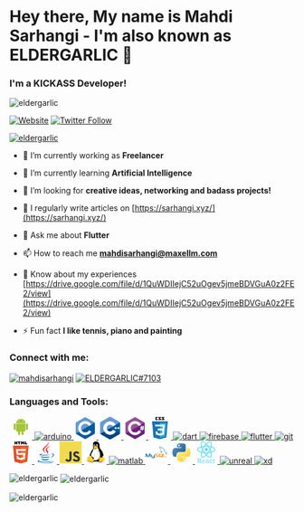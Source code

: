 <h1 align="left">Hey there, My name is Mahdi Sarhangi - I'm also known as ELDERGARLIC 🧄</h1>
<h3 align="left">I'm a KICKASS Developer!</h3>

<p align="left"> <img src="https://komarev.com/ghpvc/?username=eldergarlic&label=Profile%20views&color=b10eb4&style=flat" alt="eldergarlic" /> </p>

[![Website](https://img.shields.io/website?label=maxellm.com&style=for-the-badge&url=https%3A%2F%2Fmaxellm.com)](https://maxellm.com)
[![Twitter Follow](https://img.shields.io/twitter/follow/eldergarlic?color=1DA1F2&logo=twitter&style=for-the-badge)](https://twitter.com/intent/follow?original_referer=https%3A%2F%2Fgithub.com%2Feldergarlic&screen_name=eldergarlic)

<p align="left"> <a href="https://github.com/ryo-ma/github-profile-trophy"><img src="https://github-profile-trophy.vercel.app/?username=eldergarlic" alt="eldergarlic" /></a> </p>

- 🔭 I’m currently working as **Freelancer**

- 🌱 I’m currently learning **Artificial Intelligence**

- 👯 I’m looking for **creative ideas, networking and badass projects!**

- 📝 I regularly write articles on [https://sarhangi.xyz/](https://sarhangi.xyz/)

- 💬 Ask me about **Flutter**

- 📫 How to reach me **mahdisarhangi@maxellm.com**

- 📄 Know about my experiences [https://drive.google.com/file/d/1QuWDIIejC52uOgev5jmeBDVGuA0z2FE2/view](https://drive.google.com/file/d/1QuWDIIejC52uOgev5jmeBDVGuA0z2FE2/view)

- ⚡ Fun fact **I like tennis, piano and painting**

<h3 align="left">Connect with me:</h3>
<p align="left">
<a href="https://instagram.com/mahdisarhangi" target="blank"><img align="center" src="https://raw.githubusercontent.com/rahuldkjain/github-profile-readme-generator/master/src/images/icons/Social/instagram.svg" alt="mahdisarhangi" height="30" width="40" /></a>
<a href="https://discord.gg/ELDERGARLIC#7103" target="blank"><img align="center" src="https://raw.githubusercontent.com/rahuldkjain/github-profile-readme-generator/master/src/images/icons/Social/discord.svg" alt="ELDERGARLIC#7103" height="30" width="40" /></a>
</p>

<h3 align="left">Languages and Tools:</h3>
<p align="left"> <a href="https://developer.android.com" target="_blank" rel="noreferrer"> <img src="https://raw.githubusercontent.com/devicons/devicon/master/icons/android/android-original-wordmark.svg" alt="android" width="40" height="40"/> </a> <a href="https://www.arduino.cc/" target="_blank" rel="noreferrer"> <img src="https://cdn.worldvectorlogo.com/logos/arduino-1.svg" alt="arduino" width="40" height="40"/> </a> <a href="https://www.cprogramming.com/" target="_blank" rel="noreferrer"> <img src="https://raw.githubusercontent.com/devicons/devicon/master/icons/c/c-original.svg" alt="c" width="40" height="40"/> </a> <a href="https://www.w3schools.com/cpp/" target="_blank" rel="noreferrer"> <img src="https://raw.githubusercontent.com/devicons/devicon/master/icons/cplusplus/cplusplus-original.svg" alt="cplusplus" width="40" height="40"/> </a> <a href="https://www.w3schools.com/cs/" target="_blank" rel="noreferrer"> <img src="https://raw.githubusercontent.com/devicons/devicon/master/icons/csharp/csharp-original.svg" alt="csharp" width="40" height="40"/> </a> <a href="https://www.w3schools.com/css/" target="_blank" rel="noreferrer"> <img src="https://raw.githubusercontent.com/devicons/devicon/master/icons/css3/css3-original-wordmark.svg" alt="css3" width="40" height="40"/> </a> <a href="https://dart.dev" target="_blank" rel="noreferrer"> <img src="https://www.vectorlogo.zone/logos/dartlang/dartlang-icon.svg" alt="dart" width="40" height="40"/> </a> <a href="https://firebase.google.com/" target="_blank" rel="noreferrer"> <img src="https://www.vectorlogo.zone/logos/firebase/firebase-icon.svg" alt="firebase" width="40" height="40"/> </a> <a href="https://flutter.dev" target="_blank" rel="noreferrer"> <img src="https://www.vectorlogo.zone/logos/flutterio/flutterio-icon.svg" alt="flutter" width="40" height="40"/> </a> <a href="https://git-scm.com/" target="_blank" rel="noreferrer"> <img src="https://www.vectorlogo.zone/logos/git-scm/git-scm-icon.svg" alt="git" width="40" height="40"/> </a> <a href="https://www.w3.org/html/" target="_blank" rel="noreferrer"> <img src="https://raw.githubusercontent.com/devicons/devicon/master/icons/html5/html5-original-wordmark.svg" alt="html5" width="40" height="40"/> </a> <a href="https://www.java.com" target="_blank" rel="noreferrer"> <img src="https://raw.githubusercontent.com/devicons/devicon/master/icons/java/java-original.svg" alt="java" width="40" height="40"/> </a> <a href="https://developer.mozilla.org/en-US/docs/Web/JavaScript" target="_blank" rel="noreferrer"> <img src="https://raw.githubusercontent.com/devicons/devicon/master/icons/javascript/javascript-original.svg" alt="javascript" width="40" height="40"/> </a> <a href="https://www.linux.org/" target="_blank" rel="noreferrer"> <img src="https://raw.githubusercontent.com/devicons/devicon/master/icons/linux/linux-original.svg" alt="linux" width="40" height="40"/> </a> <a href="https://www.mathworks.com/" target="_blank" rel="noreferrer"> <img src="https://upload.wikimedia.org/wikipedia/commons/2/21/Matlab_Logo.png" alt="matlab" width="40" height="40"/> </a> <a href="https://www.mysql.com/" target="_blank" rel="noreferrer"> <img src="https://raw.githubusercontent.com/devicons/devicon/master/icons/mysql/mysql-original-wordmark.svg" alt="mysql" width="40" height="40"/> </a> <a href="https://www.python.org" target="_blank" rel="noreferrer"> <img src="https://raw.githubusercontent.com/devicons/devicon/master/icons/python/python-original.svg" alt="python" width="40" height="40"/> </a> <a href="https://reactjs.org/" target="_blank" rel="noreferrer"> <img src="https://raw.githubusercontent.com/devicons/devicon/master/icons/react/react-original-wordmark.svg" alt="react" width="40" height="40"/> </a> <a href="https://unrealengine.com/" target="_blank" rel="noreferrer"> <img src="https://raw.githubusercontent.com/kenangundogan/fontisto/036b7eca71aab1bef8e6a0518f7329f13ed62f6b/icons/svg/brand/unreal-engine.svg" alt="unreal" width="40" height="40"/> </a> <a href="https://www.adobe.com/products/xd.html" target="_blank" rel="noreferrer"> <img src="https://cdn.worldvectorlogo.com/logos/adobe-xd.svg" alt="xd" width="40" height="40"/> </a> </p>

<p><img align="left" src="https://github-readme-stats.vercel.app/api/top-langs?username=eldergarlic&show_icons=true&locale=en&layout=compact&hide_border=true&title_color=ff652f&icon_color=FFE400&bg_color=0D1117&text_color=ffffff&border_color=0c1a25" alt="eldergarlic" /></p>

<p>&nbsp;<img align="center" src="https://github-readme-stats.vercel.app/api?username=eldergarlic&show_icons=true&hide_border=true&title_color=ff652f&icon_color=FFE400&bg_color=0D1117&text_color=ffffff&border_color=0c1a25" alt="eldergarlic" /></p>

<p><img align="center" src="https://github-readme-streak-stats.herokuapp.com/?user=eldergarlic&show_icons=true&hide_border=true&title_color=ff652f&icon_color=FFE400&bg_color=0D1117&text_color=ffffff&border_color=0c1a25" alt="eldergarlic" /></p>

